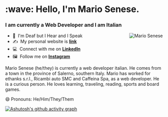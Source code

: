 <h1 align="left" id="suhailkakar-title">:wave: Hello, I'm Mario Senese.</h1>
<h3 align="left">I am currently a Web Developer and I am Italian</h3>

<a href="#suhailkakar-title">
  <img src="https://github-readme-stats.vercel.app/api?username=MarioSenese&show_icons=true&theme=github_dark&count_private=true&include_all_commits=true" alt="Mario Senese" align="right" />
</a>

- :ear_with_hearing_aid: &nbsp;I'm Deaf but I Hear and I Speak
- :writing_hand: &nbsp;My personal website is **[link]**
- :computer: &nbsp;Connect with me on **[LinkedIn]**
- :framed_picture: &nbsp;Follow me on **[Instagram]**


Mario Senese (he/they) is currently a web developer italian. He comes from a town in the province of Salerno, southern Italy. Mario has worked for ethanks s.r.l., Ricambi auto SMC and Caffeina Spa, as a web developer. He is a curious person. He loves learning, traveling, reading, sports and board games.

😄 Pronouns: He/Him/They/Them

[![Ashutosh's github activity graph](https://github-readme-activity-graph.cyclic.app/graph?username=MarioSenese&bg_color=0d1117&color=ffffff&line=1f63ea&point=1f6fea&area=true&hide_border=true)](https://github.com/MarioSenese?tab=repositories)

[linkedin]: https://www.linkedin.com/in/mario-senese/ "LinkedIn"
[instagram]: https://www.instagram.com/senese.mario/ "Instagram"
[tiktok]: https://www.tiktok.com/@joekarlsson "Instagram"
[link]: https://mariosenese.github.io/ "Mario Senese"
